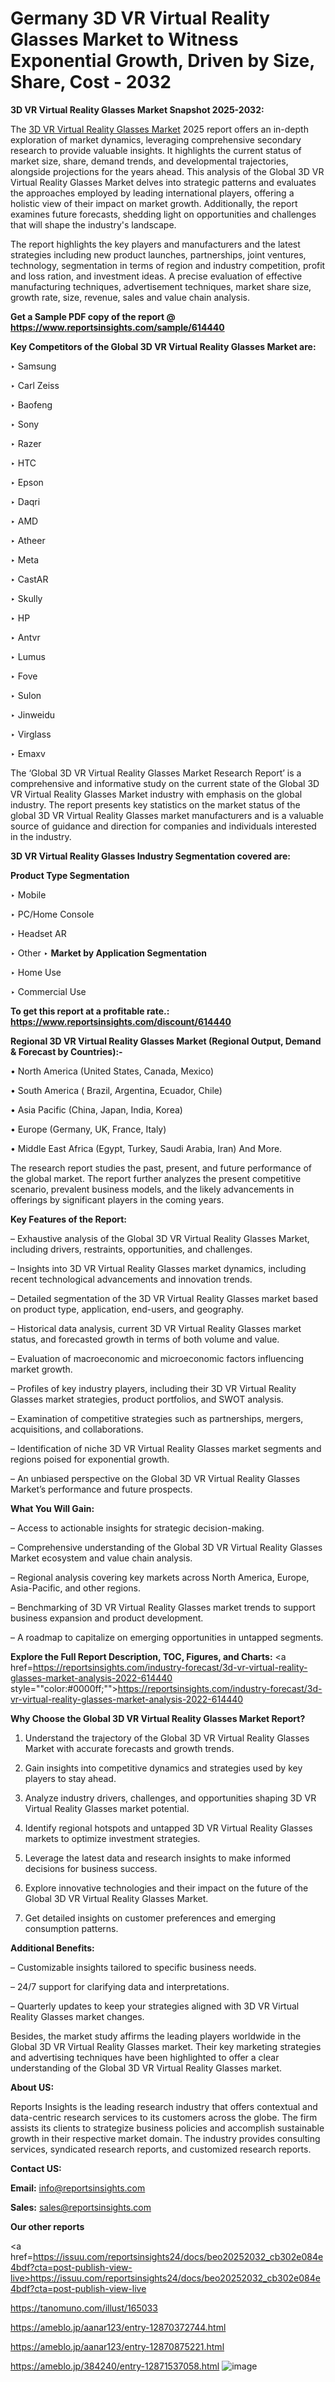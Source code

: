 # Germany 3D VR Virtual Reality Glasses Market to Witness Exponential Growth, Driven by Size, Share, Cost - 2032

<strong>3D VR Virtual Reality Glasses Market Snapshot 2025-2032:</strong>

The <a href=https://www.reportsinsights.com/sample/614440>3D VR Virtual Reality Glasses Market</a> 2025 report offers an in-depth exploration of market dynamics, leveraging comprehensive secondary research to provide valuable insights. It highlights the current status of market size, share, demand trends, and developmental trajectories, alongside projections for the years ahead. This analysis of the Global 3D VR Virtual Reality Glasses Market delves into strategic patterns and evaluates the approaches employed by leading international players, offering a holistic view of their impact on market growth. Additionally, the report examines future forecasts, shedding light on opportunities and challenges that will shape the industry's landscape.

The report highlights the key players and manufacturers and the latest strategies including new product launches, partnerships, joint ventures, technology, segmentation in terms of region and industry competition, profit and loss ration, and investment ideas. A precise evaluation of effective manufacturing techniques, advertisement techniques, market share size, growth rate, size, revenue, sales and value chain analysis.

<strong>Get a Sample PDF copy of the report @ <a href=https://www.reportsinsights.com/sample/614440 style=color:#0000ff;>https://www.reportsinsights.com/sample/614440</a></strong>

<strong>Key Competitors of the Global 3D VR Virtual Reality Glasses Market are:</strong>

‣ Samsung

‣ Carl Zeiss

‣ Baofeng

‣ Sony

‣ Razer

‣ HTC

‣ Epson

‣ Daqri

‣ AMD

‣ Atheer

‣ Meta

‣ CastAR

‣ Skully

‣ HP

‣ Antvr

‣ Lumus

‣ Fove

‣ Sulon

‣ Jinweidu

‣ Virglass

‣ Emaxv

The ‘Global 3D VR Virtual Reality Glasses Market Research Report’ is a comprehensive and informative study on the current state of the Global 3D VR Virtual Reality Glasses Market industry with emphasis on the global industry. The report presents key statistics on the market status of the global 3D VR Virtual Reality Glasses market manufacturers and is a valuable source of guidance and direction for companies and individuals interested in the industry.

<strong>3D VR Virtual Reality Glasses Industry Segmentation covered are:</strong>

<strong>Product Type Segmentation</strong>

‣ Mobile

‣ PC/Home Console

‣ Headset AR

‣ Other
‣ 
<strong>Market by Application Segmentation</strong>

‣ Home Use

‣ Commercial Use

<strong>To get this report at a profitable rate.: <a href=https://www.reportsinsights.com/discount/614440 style=color:#0000ff;>https://www.reportsinsights.com/discount/614440</a></strong>

<strong>Regional 3D VR Virtual Reality Glasses Market (Regional Output, Demand &amp; Forecast by Countries):-</strong>

• North America (United States, Canada, Mexico)

• South America ( Brazil, Argentina, Ecuador, Chile)

• Asia Pacific (China, Japan, India, Korea)

• Europe (Germany, UK, France, Italy)

• Middle East Africa (Egypt, Turkey, Saudi Arabia, Iran) And More.

The research report studies the past, present, and future performance of the global market. The report further analyzes the present competitive scenario, prevalent business models, and the likely advancements in offerings by significant players in the coming years.

<strong>Key Features of the Report:</strong>

– Exhaustive analysis of the Global 3D VR Virtual Reality Glasses Market, including drivers, restraints, opportunities, and challenges.

– Insights into 3D VR Virtual Reality Glasses market dynamics, including recent technological advancements and innovation trends.

– Detailed segmentation of the 3D VR Virtual Reality Glasses market based on product type, application, end-users, and geography.

– Historical data analysis, current 3D VR Virtual Reality Glasses market status, and forecasted growth in terms of both volume and value.

– Evaluation of macroeconomic and microeconomic factors influencing market growth.

– Profiles of key industry players, including their 3D VR Virtual Reality Glasses market strategies, product portfolios, and SWOT analysis.

– Examination of competitive strategies such as partnerships, mergers, acquisitions, and collaborations.

– Identification of niche 3D VR Virtual Reality Glasses market segments and regions poised for exponential growth.

– An unbiased perspective on the Global 3D VR Virtual Reality Glasses Market’s performance and future prospects.

<strong>What You Will Gain:</strong>

– Access to actionable insights for strategic decision-making.

– Comprehensive understanding of the Global 3D VR Virtual Reality Glasses Market ecosystem and value chain analysis.

– Regional analysis covering key markets across North America, Europe, Asia-Pacific, and other regions.

– Benchmarking of 3D VR Virtual Reality Glasses market trends to support business expansion and product development.

– A roadmap to capitalize on emerging opportunities in untapped segments.

<strong>Explore the Full Report Description, TOC, Figures, and Charts:</strong>
<a href=https://reportsinsights.com/industry-forecast/3d-vr-virtual-reality-glasses-market-analysis-2022-614440 style=""color:#0000ff;"">https://reportsinsights.com/industry-forecast/3d-vr-virtual-reality-glasses-market-analysis-2022-614440</a>

<strong>Why Choose the Global 3D VR Virtual Reality Glasses Market Report?</strong>

1. Understand the trajectory of the Global 3D VR Virtual Reality Glasses Market with accurate forecasts and growth trends.

2. Gain insights into competitive dynamics and strategies used by key players to stay ahead.

3. Analyze industry drivers, challenges, and opportunities shaping 3D VR Virtual Reality Glasses market potential.

4. Identify regional hotspots and untapped 3D VR Virtual Reality Glasses markets to optimize investment strategies.

5. Leverage the latest data and research insights to make informed decisions for business success.

6. Explore innovative technologies and their impact on the future of the Global 3D VR Virtual Reality Glasses Market.

7. Get detailed insights on customer preferences and emerging consumption patterns.

<strong>Additional Benefits:</strong>

– Customizable insights tailored to specific business needs.

– 24/7 support for clarifying data and interpretations.

– Quarterly updates to keep your strategies aligned with 3D VR Virtual Reality Glasses market changes.

Besides, the market study affirms the leading players worldwide in the Global 3D VR Virtual Reality Glasses market. Their key marketing strategies and advertising techniques have been highlighted to offer a clear understanding of the Global 3D VR Virtual Reality Glasses market.

<strong><strong>About US</strong>:</strong>

Reports Insights is the leading research industry that offers contextual and data-centric research services to its customers across the globe. The firm assists its clients to strategize business policies and accomplish sustainable growth in their respective market domain. The industry provides consulting services, syndicated research reports, and customized research reports.

<strong>Contact US:</strong>

<p class=><b>Email:</b> <a href=mailto:info@reportsinsights.com>info@reportsinsights.com</a></p>
<p class=><b>Sales:</b> <a href=mailto:sales@reportsinsights.com>sales@reportsinsights.com</a></p>

<strong>Our other reports</strong>

<a href=https://issuu.com/reportsinsights24/docs/beo20252032_cb302e084e4bdf?cta=post-publish-view-live>https://issuu.com/reportsinsights24/docs/beo20252032_cb302e084e4bdf?cta=post-publish-view-live</a>

<a href=https://tanomuno.com/illust/165033>https://tanomuno.com/illust/165033</a>

<a href=https://ameblo.jp/aanar123/entry-12870372744.html>https://ameblo.jp/aanar123/entry-12870372744.html</a>

<a href=https://ameblo.jp/aanar123/entry-12870875221.html>https://ameblo.jp/aanar123/entry-12870875221.html</a>

<a href=https://ameblo.jp/384240/entry-12871537058.html>https://ameblo.jp/384240/entry-12871537058.html</a>
![image](https://github.com/user-attachments/assets/695dba55-9fd8-4ce7-a12d-605a7580741e)
